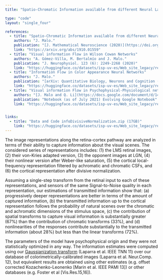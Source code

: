 ```yaml
---
title: "Spatio-Chromatic Information available from different Neural Layers (J. Malo, Journal of Mathematical Neuroscience 2020)"

type: "code"
layout: "single_four"

references:
  - title: "Spatio-Chromatic Information available from different Neural Layers via Gaussianization"
    authors: "J. Malo."
    publication: "[J. Mathematical Neuroscience (2020)](https://doi.org/10.1186/s13408-020-00095-8)"
    link: "https://arxiv.org/abs/1910.01559"
  - title: "Visual information Flow in Wilson Cowan Networks"
    authors: "A. Gómez-Villa, M. Bertalmío and J. Malo."
    publication: "J. Neurophysiol. 123 (6): 2249-2268 (2020)"
    link: "https://huggingface.co/datasets/isp-uv-es/Web_site_legacy/resolve/main/code/soft_visioncolor/infoWC_JNP19.pdf"
  - title: "Information Flow in Color Appearance Neural Networks"
    authors: "J. Malo."
    publication: "[arXiv: Quantitative Biology, Neurons and Cognition (2019)](https://arxiv.org/abs/1912.12093)"
    link: "https://huggingface.co/datasets/isp-uv-es/Web_site_legacy/resolve/main/code/soft_visioncolor/Entropy_conf_2020.pdf"
  - title: "Visual information Flow in Psychophysical-Physiological networks"
    authors: "[J. Malo and Q. Li](https://docs.google.com/document/d/14LvHeix6zE92e-T4w7e9ZmBqS6uVd4uOJ22N6-NFCc0/edit)"
    publication: "Notebook (as of July 2021) Evolving Google Notebook"
    link: "https://huggingface.co/datasets/isp-uv-es/Web_site_legacy/resolve/main/code/soft_visioncolor/NOTES_info_flow_psycho_models.pdf"


links:
  - title: "Data and Code infoDivisiveNormalization.zip (17GB)"
    link: "https://huggingface.co/datasets/isp-uv-es/Web_site_legacy/resolve/main/code/soft_visioncolor/infoDivisiveNormalization.zip"
---
```


  The image representations along the retina-cortex pathway are analyzed in terms of their ability to capture information about the visual scenes. The considered series of representations includes: (1) the LMS retinal images, (2) their von-Kries adapted version, (3) the opponent images at LGN, (4) their nonlinear version after Weber-like saturation, (5) the cortical local-frequency representation filtered by achromatic and chromatic CSFs, and (6) the cortical representation after divisive normalization. 
  
  Assuming a single-step transform from the retinal input to each of these representations, and sensors of the same Signal-to-Noise quality in each representation, our estimations of transmitted information show that: (a) progressively deeper representations are better in terms of the amount of captured information, (b) the transmitted information up to the cortical representation follows the probability of natural scenes over the chromatic and achromatic dimensions of the stimulus space, (c) the contribution of spatial transforms to capture visual information is substantially greater (67%) than the contribution of chromatic transforms (33%), and (d) nonlinearities of the responses contribute substantially to the transmitted information (about 28%) but less than the linear transforms (72%).
  
  The parameters of the model have psychophysical origin and they were not statistically optimized in any way. The information estimates were computed using our [Gaussianization transform](./../rbig4it) (Laparra et al. IEEE TNN 11) over our database of colorimetrically-calibrated images (Laparra et al. Neur.Comp. 12), but equivalent results are obtained using other estimates (e.g. offset corrected Kozachenko-Leonenko [Marin et al. IEEE PAMI 13]) or other databases (e.g. Foster et al [Vis.Res.15,16]).